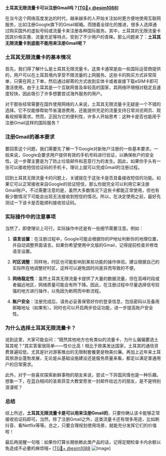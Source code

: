 **土耳其无限流量卡可以注册Gmail吗？[[TG💪+ @esim1088](https://t.me/s/esim1088)]**

在当今这个网络高度发达的时代，越来越多的人开始关注如何更方便地使用互联网服务，比如注册Google旗下的Gmail邮箱。而随着全球化的推进，很多人选择通过购买国外的虚拟号码或流量卡来注册各种国际服务。其中，土耳其的无限流量卡因其价格实惠、流量充足等特点，受到了不少用户的青睐。那么问题来了：**土耳其无限流量卡到底能不能用来注册Gmail呢？**

### **土耳其无限流量卡的基本情况**
首先，我们得了解什么是土耳其无限流量卡。这类卡通常是由一些国际运营商提供的，用户可以在土耳其境内享受不限流量的上网服务。这些卡的购买方式非常简单，只需在网上下单，然后通过邮寄的方式收到实体卡或者直接下载eSIM卡即可激活使用。由于土耳其是一个互联网普及率较高的国家，其网络环境相对稳定且速度较快，因此吸引了许多想要尝试海外服务的用户。

对于那些经常需要在国外使用网络的人来说，土耳其无限流量卡无疑是一个不错的选择。它不仅能够帮助节省漫游费用，还能提供充足的流量支持日常浏览网页、观看视频等需求。然而，正因为它的便利性，许多人开始思考：这种卡是否也能用于注册Gmail这样的国际服务？

### **注册Gmail的基本要求**
要回答这个问题，我们需要先了解一下Google对新账户注册的一些基本要求。一般来说，Google会要求用户提供有效的手机号码进行验证，以确保账户的安全性。这一步骤主要是为了防止垃圾邮件和恶意行为的发生。因此，如果你手头有一张可以接收短信验证码的手机卡，理论上就可以完成Gmail的注册过程。

回到土耳其无限流量卡的问题上，关键就在于这张卡是否具备接收短信的功能。如果它可以正常接收来自Google的验证短信，那么你就完全可以利用它来注册Gmail账户。不过需要注意的是，虽然大多数情况下这些卡都能正常使用，但也有极少数情况下可能会出现无法接收到短信的情况。所以，在决定使用之前，最好先测试一下该卡是否能顺利接收验证码。

### **实际操作中的注意事项**
当然了，即使理论上可行，实际操作中还是有一些细节需要注意。例如：

1. **语言设置**：在注册过程中，Google可能会根据你的IP地址判断你的地理位置，并自动调整界面语言。如果你希望使用中文版的Gmail，记得提前检查并修改语言设置。
   
2. **时区调整**：同样地，时区也可能影响到某些功能的操作体验。建议根据自己的实际所在地调整好时区，这样可以避免因时间差异而导致的不便。

3. **网络稳定性**：虽然土耳其无限流量卡提供了大量的数据流量，但在高峰时段或者偏远地区，网络质量可能会有所下降。因此，在注册过程中尽量选择信号较强的地方进行操作，以免因为断网而中断流程。

4. **账户安全**：注册完成后，请务必妥善保管好你的登录信息，包括密码以及备用邮箱地址（如果有）。同时也可以开启两步验证功能，进一步提高账户安全性。

### **为什么选择土耳其无限流量卡？**
说到这里，大家可能会问：“既然其他地方也有类似的流量卡，为什么偏偏要选土耳其呢？”其实答案很简单——性价比高！相比于欧美发达国家，土耳其的通信资费普遍较低，尤其是针对游客推出的无限制套餐更是物美价廉。再加上近年来土耳其旅游业蓬勃发展，无论是从基础设施建设还是服务质量来看，都足以满足普通用户的日常需求。

此外，对于一些喜欢探索新鲜事物的朋友来说，尝试一下异国风情也是一种乐趣。想象一下，在蓝白相间的圣索菲亚大教堂旁发一封邮件给远方的朋友，是不是特别浪漫呢？

### **总结**
综上所述，**土耳其无限流量卡是可以用来注册Gmail的**，只要你确认该卡能够正常接收验证码即可。当然，除了注册Gmail之外，这类流量卡还有很多用途，比如刷抖音、看Netflix等等。总之，只要合理规划使用场景，就能充分发挥它们的价值啦！

最后再提醒一句哦：如果你打算长期依赖此类产品的话，记得定期检查卡内余额以免造成不必要的麻烦哦~ [[TG💪+ @esim1088](https://t.me/s/esim1088) ![Image](https://i.postimg.cc/4NQfJmqS/Snipaste-2025-05-13-00-14-12.png)]